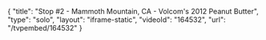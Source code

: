 {
    "title": "Stop #2 - Mammoth Mountain, CA - Volcom's 2012 Peanut Butter",
    "type": "solo",
    "layout": "iframe-static",
    "videoId": "164532",
    "url": "\/tvpembed\/164532"
}